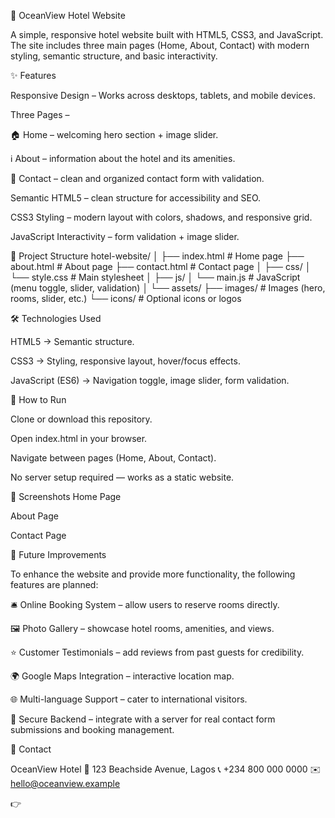 🌊 OceanView Hotel Website

A simple, responsive hotel website built with HTML5, CSS3, and JavaScript.
The site includes three main pages (Home, About, Contact) with modern styling, semantic structure, and basic interactivity.

✨ Features

Responsive Design – Works across desktops, tablets, and mobile devices.

Three Pages –

🏠 Home – welcoming hero section + image slider.

ℹ️ About – information about the hotel and its amenities.

📩 Contact – clean and organized contact form with validation.

Semantic HTML5 – clean structure for accessibility and SEO.

CSS3 Styling – modern layout with colors, shadows, and responsive grid.

JavaScript Interactivity – form validation + image slider.

📂 Project Structure
hotel-website/
│
├── index.html # Home page
├── about.html # About page
├── contact.html # Contact page
│
├── css/
│ └── style.css # Main stylesheet
│
├── js/
│ └── main.js # JavaScript (menu toggle, slider, validation)
│
└── assets/
├── images/ # Images (hero, rooms, slider, etc.)
└── icons/ # Optional icons or logos

🛠️ Technologies Used

HTML5 → Semantic structure.

CSS3 → Styling, responsive layout, hover/focus effects.

JavaScript (ES6) → Navigation toggle, image slider, form validation.

🚀 How to Run

Clone or download this repository.

Open index.html in your browser.

Navigate between pages (Home, About, Contact).

No server setup required — works as a static website.

📸 Screenshots
Home Page

About Page

Contact Page

🔮 Future Improvements

To enhance the website and provide more functionality, the following features are planned:

🛎️ Online Booking System – allow users to reserve rooms directly.

🖼️ Photo Gallery – showcase hotel rooms, amenities, and views.

⭐ Customer Testimonials – add reviews from past guests for credibility.

🌍 Google Maps Integration – interactive location map.

🌐 Multi-language Support – cater to international visitors.

🔐 Secure Backend – integrate with a server for real contact form submissions and booking management.

📩 Contact

OceanView Hotel
📍 123 Beachside Avenue, Lagos
📞 +234 800 000 0000
✉️ hello@oceanview.example

👉
